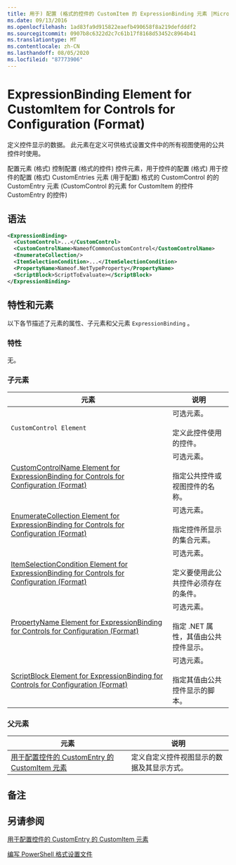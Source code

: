 ```yaml
---
title: 用于) 配置 (格式的控件的 CustomItem 的 ExpressionBinding 元素 |Microsoft Docs
ms.date: 09/13/2016
ms.openlocfilehash: 1ad83fa9d915822eaefb490658f8a219defdddf2
ms.sourcegitcommit: 0907b8c6322d2c7c61b17f8168d53452c8964b41
ms.translationtype: MT
ms.contentlocale: zh-CN
ms.lasthandoff: 08/05/2020
ms.locfileid: "87773906"
---
```

# <a name="expressionbinding-element-for-customitem-for-controls-for-configuration-format"></a>ExpressionBinding Element for CustomItem for Controls for Configuration (Format)

定义控件显示的数据。 此元素在定义可供格式设置文件中的所有视图使用的公共控件时使用。

配置元素 (格式) 控制配置 (格式的控件) 控件元素，用于控件的配置 (格式) 用于控件的配置 (格式) CustomEntries 元素 (用于配置) 格式的 CustomControl 的的 CustomEntry 元素 (CustomControl 的元素 for CustomItem 的控件 CustomEntry 的控件) 

## <a name="syntax"></a>语法

```xml
<ExpressionBinding>
  <CustomControl>...</CustomControl>
  <CustomControlName>NameofCommonCustomControl</CustomControlName>
  <EnumerateCollection/>
  <ItemSelectionCondition>...</ItemSelectionCondition>
  <PropertyName>Nameof.NetTypeProperty</PropertyName>
  <ScriptBlock>ScriptToEvaluate></ScriptBlock>
</ExpressionBinding>
```

## <a name="attributes-and-elements"></a>特性和元素

以下各节描述了元素的属性、子元素和父元素 `ExpressionBinding` 。

### <a name="attributes"></a>特性

无。

### <a name="child-elements"></a>子元素

|元素|说明|
|-------------|-----------------|
|`CustomControl Element`|可选元素。<br /><br /> 定义此控件使用的控件。|
|[CustomControlName Element for ExpressionBinding for Controls for Configuration (Format)](./customcontrolname-element-for-expressionbinding-for-controls-for-configuration-format.md)|可选元素。<br /><br /> 指定公共控件或视图控件的名称。|
|[EnumerateCollection Element for ExpressionBinding for Controls for Configuration (Format)](./enumeratecollection-element-for-expressionbinding-for-controls-for-configuration-format.md)|可选元素。<br /><br /> 指定控件所显示的集合元素。|
|[ItemSelectionCondition Element for ExpressionBinding for Controls for Configuration (Format)](./itemselectioncondition-element-for-expressionbinding-for-controls-for-configuration-format.md)|可选元素。<br /><br /> 定义要使用此公共控件必须存在的条件。|
|[PropertyName Element for ExpressionBinding for Controls for Configuration (Format)](./propertyname-element-for-expressionbinding-for-controls-for-configuration-format.md)|可选元素。<br /><br /> 指定 .NET 属性，其值由公共控件显示。|
|[ScriptBlock Element for ExpressionBinding for Controls for Configuration (Format)](./scriptblock-element-for-expressionbinding-for-controls-for-configuration-format.md)|可选元素。<br /><br /> 指定其值由公共控件显示的脚本。|

### <a name="parent-elements"></a>父元素

|元素|说明|
|-------------|-----------------|
|[用于配置控件的 CustomEntry 的 CustomItem 元素](./customitem-element-for-customentry-for-controls-for-configuration-format.md)|定义自定义控件视图显示的数据及其显示方式。|

## <a name="remarks"></a>备注

## <a name="see-also"></a>另请参阅

[用于配置控件的 CustomEntry 的 CustomItem 元素](./customitem-element-for-customentry-for-controls-for-configuration-format.md)

[编写 PowerShell 格式设置文件](./writing-a-powershell-formatting-file.md)
